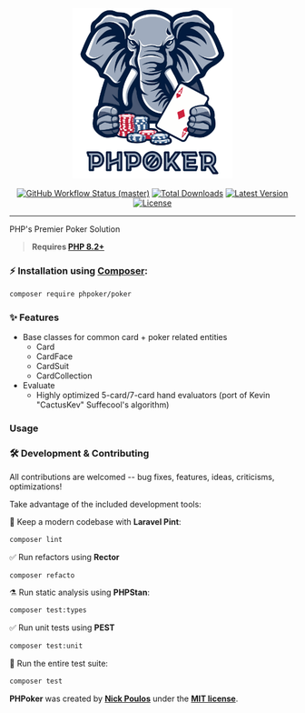 <p align="center">
    <img src="https://raw.githubusercontent.com/PHPoker/Poker/refs/heads/main/docs/logo-with-text.png?token=GHSAT0AAAAAAC5BKWILOKNYOUUXL3VALO42Z6GWHLQ" height="300" alt="PHPoker">
    <p align="center">
        <a href="https://github.com/nunomaduro/skeleton-php/actions"><img alt="GitHub Workflow Status (master)" src="https://github.com/nunomaduro/skeleton-php/actions/workflows/tests.yml/badge.svg"></a>
        <a href="https://packagist.org/packages/nunomaduro/skeleton-php"><img alt="Total Downloads" src="https://img.shields.io/packagist/dt/nunomaduro/skeleton-php"></a>
        <a href="https://packagist.org/packages/nunomaduro/skeleton-php"><img alt="Latest Version" src="https://img.shields.io/packagist/v/nunomaduro/skeleton-php"></a>
        <a href="https://packagist.org/packages/nunomaduro/skeleton-php"><img alt="License" src="https://img.shields.io/packagist/l/nunomaduro/skeleton-php"></a>
    </p>
</p>

------
PHP's Premier Poker Solution

> **Requires [PHP 8.2+](https://php.net/releases/)**

### ⚡️ Installation using [Composer](https://getcomposer.org):

```bash
composer require phpoker/poker
```

### ✨ Features

- Base classes for common card + poker related entities
    - Card
    - CardFace
    - CardSuit
    - CardCollection
- Evaluate
    - Highly optimized 5-card/7-card hand evaluators (port of Kevin "CactusKev" Suffecool's algorithm)

### Usage


### 🛠️ Development & Contributing

All contributions are welcomed -- bug fixes, features, ideas, criticisms, optimizations!

Take advantage of the included development tools:

🧹 Keep a modern codebase with **Laravel Pint**:
```bash
composer lint
```

✅ Run refactors using **Rector**
```bash
composer refacto
```

⚗️ Run static analysis using **PHPStan**:
```bash
composer test:types
```

✅ Run unit tests using **PEST**
```bash
composer test:unit
```

🚀 Run the entire test suite:
```bash
composer test
```

**PHPoker** was created by **[Nick Poulos](https://nickpoulos.info)** under the **[MIT license](https://opensource.org/licenses/MIT)**.
